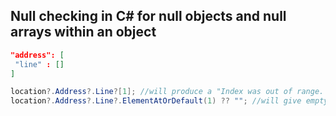## Null checking in C# for null objects and null arrays within an object

```json
"address": [
 "line" : []
]
```

```C#
location?.Address?.Line?[1]; //will produce a "Index was out of range. Must be non-negative and less than the size of the collection."
location?.Address?.Line?.ElementAtOrDefault(1) ?? ""; //will give empty string and not fail.
```
